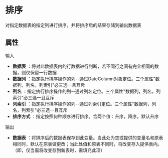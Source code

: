 # 排序

对指定数据表的指定列进行排序，并将排序后的结果存储到输出数据表

## 属性

输入
- **数据表** ：将对此数据表内的行数据进行判断，若不同行之间有完全相同的数据，则仅保留一行数据
- **数据列** ：指定执行排序操作的列--通过DateColumn对象定位。三个属性"数据列，列名，列索引"必三选一且互斥
- **列名** ：指定执行排序操作的列--通过列名定位。三个属性"数据列，列名，列索引"必三选一且互斥
- **列索引** ：指定执行排序操作的列--通过列索引定位。三个属性"数据列，列名，列索引"必三选一且互斥
- **排序方式** ：指定按照何种顺序进行排序。含两个值：升序，降序。默认升序

输出
- **数据表** ：将排序后的数据表保存到此变量。当此处为空或提供的变量名和原表相同时，默认在原表做更改；当此处值和原表不同时，将改变存入提供表内。（即，仅当需将改变存到新表时，需填充此项）



